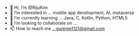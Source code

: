 - 👋 Hi, I’m @RijuKim
- 👀 I’m interested in ... moblie app development, AI, metaverse
- 🌱 I’m currently learning ... Java, C, Kotlin, Python, HTML5
- 💞️ I’m looking to collaborate on ...
- 📫 How to reach me ...gureme1121@gmail.com

<!---
RijuKim/RijuKim is a ✨ special ✨ repository because its `README.md` (this file) appears on your GitHub profile.
You can click the Preview link to take a look at your changes.
--->
